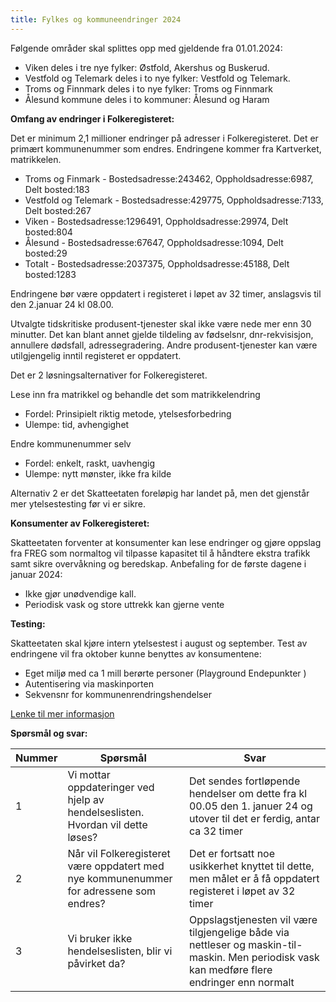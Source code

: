 ```yaml
---
title: Fylkes og kommuneendringer 2024
---
```

Følgende områder skal splittes opp med gjeldende fra 01.01.2024:
* Viken deles i tre nye fylker: Østfold, Akershus og Buskerud.
* Vestfold og Telemark deles i to nye fylker: Vestfold og Telemark.
* Troms og Finnmark deles i to nye fylker: Troms og Finnmark
* Ålesund kommune deles i to kommuner: Ålesund og Haram

<b>Omfang av endringer i Folkeregisteret:</b>

Det er minimum 2,1 millioner endringer på adresser i Folkeregisteret. Det er primært kommunenummer som endres. Endringene kommer fra Kartverket, matrikkelen.
* Troms og Finmark - Bostedsadresse:243462, Oppholdsadresse:6987, Delt bosted:183
* Vestfold og Telemark - Bostedsadresse:429775, Oppholdsadresse:7133, Delt bosted:267
* Viken - Bostedsadresse:1296491, Oppholdsadresse:29974, Delt bosted:804
* Ålesund - Bostedsadresse:67647, Oppholdsadresse:1094, Delt bosted:29
* Totalt - Bostedsadresse:2037375, Oppholdsadresse:45188, Delt bosted:1283

Endringene bør være oppdatert i registeret i løpet av 32 timer, anslagsvis til den 2.januar 24 kl 08.00.

Utvalgte tidskritiske produsent-tjenester skal ikke være nede mer enn 30 minutter. Det kan blant annet gjelde tildeling av fødselsnr, dnr-rekvisisjon, annullere dødsfall, adressegradering. Andre produsent-tjenester kan være utilgjengelig inntil registeret er oppdatert.

Det er 2 løsningsalternativer for Folkeregisteret.

Lese inn fra matrikkel og behandle det som matrikkelendring
* Fordel: Prinsipielt riktig metode, ytelsesforbedring
* Ulempe: tid, avhengighet

Endre kommunenummer selv
* Fordel: enkelt, raskt, uavhengig
* Ulempe: nytt mønster, ikke fra kilde

Alternativ 2 er det Skatteetaten foreløpig har landet på, men det gjenstår mer ytelsestesting før vi er sikre.

<b>Konsumenter av Folkeregisteret:</b>


Skatteetaten forventer at konsumenter kan lese endringer og gjøre oppslag fra FREG som normaltog vil tilpasse kapasitet til å håndtere ekstra trafikk samt sikre overvåkning og beredskap. 
Anbefaling for de første dagene i januar 2024:<br/>
* Ikke gjør unødvendige kall. 
* Periodisk vask og store uttrekk kan gjerne vente

<b>Testing:</b>


Skatteetaten skal kjøre intern ytelsestest i august og september. Test av endringene vil fra oktober kunne benyttes av konsumentene:<br/>
* Eget miljø med ca 1 mill berørte personer (Playground Endepunkter ) 
* Autentisering via maskinporten 
* Sekvensnr for kommunenrendringshendelser

[Lenke til mer informasjon](https://www.regjeringen.no/no/tema/kommuner-og-regioner/kommunestruktur/nye-kommune-og-fylkesnummer-fra-1.-januar-2024/id2924701)

<b>Spørsmål og svar:</b>

| Nummer | Spørsmål | Svar |
| ------------- | ------------- | ------------- |
| 1 | Vi mottar oppdateringer ved hjelp av hendelseslisten. Hvordan vil dette løses? | Det sendes fortløpende hendelser om dette fra kl 00.05 den 1. januer 24 og utover til det er ferdig, antar ca 32 timer |
| 2 | Når vil Folkeregisteret være oppdatert med nye kommunenummer for adressene som endres? | Det er fortsatt noe usikkerhet knyttet til dette, men målet er å få oppdatert registeret i løpet av 32 timer  |
| 3 | Vi bruker ikke hendelseslisten, blir vi påvirket da? | Oppslagstjenesten vil være tilgjengelige både via nettleser og maskin-til-maskin. Men periodisk vask kan medføre flere endringer enn normalt  |
